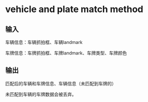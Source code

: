 # vehicle and plate match method
## 输入

车辆信息：车辆抓拍框、车辆landmark

车牌信息：车牌抓拍框、车牌landmark、车牌类型、车牌颜色


## 输出

匹配后的车辆和车牌信息、车辆信息（未匹配到车牌的）

未匹配到车辆的车牌数据会被丢弃。



